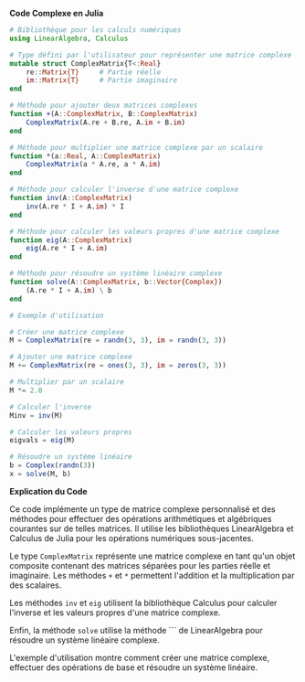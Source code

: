 **Code Complexe en Julia**

```julia
# Bibliothèque pour les calculs numériques
using LinearAlgebra, Calculus

# Type défini par l'utilisateur pour représenter une matrice complexe
mutable struct ComplexMatrix{T<:Real}
    re::Matrix{T}     # Partie réelle
    im::Matrix{T}     # Partie imaginaire
end

# Méthode pour ajouter deux matrices complexes
function +(A::ComplexMatrix, B::ComplexMatrix)
    ComplexMatrix(A.re + B.re, A.im + B.im)
end

# Méthode pour multiplier une matrice complexe par un scalaire
function *(a::Real, A::ComplexMatrix)
    ComplexMatrix(a * A.re, a * A.im)
end

# Méthode pour calculer l'inverse d'une matrice complexe
function inv(A::ComplexMatrix)
    inv(A.re * I + A.im) * I
end

# Méthode pour calculer les valeurs propres d'une matrice complexe
function eig(A::ComplexMatrix)
    eig(A.re * I + A.im)
end

# Méthode pour résoudre un système linéaire complexe
function solve(A::ComplexMatrix, b::Vector{Complex})
    (A.re * I + A.im) \ b
end

# Exemple d'utilisation

# Créer une matrice complexe
M = ComplexMatrix(re = randn(3, 3), im = randn(3, 3))

# Ajouter une matrice complexe
M += ComplexMatrix(re = ones(3, 3), im = zeros(3, 3))

# Multiplier par un scalaire
M *= 2.0

# Calculer l'inverse
Minv = inv(M)

# Calculer les valeurs propres
eigvals = eig(M)

# Résoudre un système linéaire
b = Complex(randn(3))
x = solve(M, b)

```

**Explication du Code**

Ce code implémente un type de matrice complexe personnalisé et des méthodes pour effectuer des opérations arithmétiques et algébriques courantes sur de telles matrices. Il utilise les bibliothèques LinearAlgebra et Calculus de Julia pour les opérations numériques sous-jacentes.

Le type `ComplexMatrix` représente une matrice complexe en tant qu'un objet composite contenant des matrices séparées pour les parties réelle et imaginaire. Les méthodes `+` et `*` permettent l'addition et la multiplication par des scalaires.

Les méthodes `inv` et `eig` utilisent la bibliothèque Calculus pour calculer l'inverse et les valeurs propres d'une matrice complexe.

Enfin, la méthode `solve` utilise la méthode `\`` de LinearAlgebra pour résoudre un système linéaire complexe.

L'exemple d'utilisation montre comment créer une matrice complexe, effectuer des opérations de base et résoudre un système linéaire.